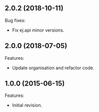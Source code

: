 ## 2.0.2 (2018-10-11)
Bug fixes:
  - Fix ej.api minor versions.

## 2.0.0 (2018-07-05)
Features:
  - Update organisation and refactor code.

## 1.0.0 (2015-06-15)
Features:
  - Initial revision.

<!--
 Markdown
 
 Copyright 2018 IS2T. All rights reserved.
 IS2T PROPRIETARY. Use is subject to license terms.
-->